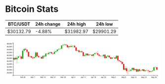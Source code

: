 # Bitcoin Stats

BTC/USDT|24h change|24h high|24h low|
|---|---|---|---|
|$30132.79|-4.88%|$31982.97|$29901.29|

<img src="./chart.svg">
